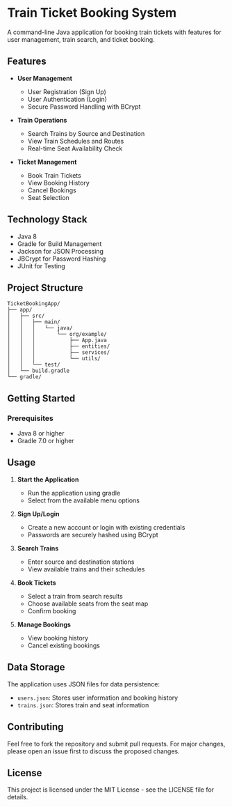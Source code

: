 # Train Ticket Booking System

A command-line Java application for booking train tickets with features for user management, train search, and ticket booking.

## Features

- **User Management**
  - User Registration (Sign Up)
  - User Authentication (Login)
  - Secure Password Handling with BCrypt

- **Train Operations**
  - Search Trains by Source and Destination
  - View Train Schedules and Routes
  - Real-time Seat Availability Check

- **Ticket Management**
  - Book Train Tickets
  - View Booking History
  - Cancel Bookings
  - Seat Selection

## Technology Stack

- Java 8
- Gradle for Build Management
- Jackson for JSON Processing
- JBCrypt for Password Hashing
- JUnit for Testing

## Project Structure

```
TicketBookingApp/
├── app/
│   ├── src/
│   │   ├── main/
│   │   │   └── java/
│   │   │       └── org/example/
│   │   │           ├── App.java
│   │   │           ├── entities/
│   │   │           ├── services/
│   │   │           └── utils/
│   │   └── test/
│   └── build.gradle
└── gradle/
```

## Getting Started

### Prerequisites

- Java 8 or higher
- Gradle 7.0 or higher

## Usage

1. **Start the Application**
   - Run the application using gradle
   - Select from the available menu options

2. **Sign Up/Login**
   - Create a new account or login with existing credentials
   - Passwords are securely hashed using BCrypt

3. **Search Trains**
   - Enter source and destination stations
   - View available trains and their schedules

4. **Book Tickets**
   - Select a train from search results
   - Choose available seats from the seat map
   - Confirm booking

5. **Manage Bookings**
   - View booking history
   - Cancel existing bookings

## Data Storage

The application uses JSON files for data persistence:
- `users.json`: Stores user information and booking history
- `trains.json`: Stores train and seat information

## Contributing

Feel free to fork the repository and submit pull requests. For major changes, please open an issue first to discuss the proposed changes.

## License

This project is licensed under the MIT License - see the LICENSE file for details.

